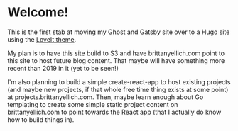 # Welcome!

This is the first stab at moving my Ghost and Gatsby site over to a Hugo site using the [LoveIt theme](https://themes.gohugo.io/themes/loveit/).

My plan is to have this site build to S3 and have brittanyellich.com point to this site to host future blog content. That maybe will have something more recent than 2019 in it (yet to be seen!)

I'm also planning to build a simple create-react-app to host existing projects (and maybe new projects, if that whole free time thing exists at some point) at projects.brittanyellich.com. Then, maybe learn enough about Go templating to create some simple static project content on brittanyellich.com to point towards the React app (that I actually do know how to build things in).
